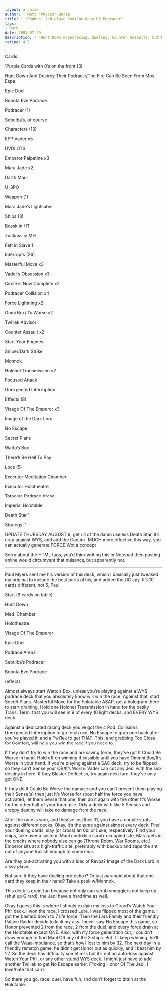 ```yaml
---
layout: archive
author: ! Matt "Phobos" Berta
title: ! "Phobos’ 2nd place ComiCon Open HD Podracer"
tags:
- Dark
date: 2001-07-29
description: ! "Hunt Down w/podracing, dueling, Counter Assaults, but NOT numbers. Numbers blow. Numbers are gay."
rating: 4.5
---
```

Cards: 

'Purple Cards with 0’s on the front (3)

Hunt Down And Destroy Their Podracer/The Fire Can Be Seen From Mos Espa

Epic Duel

Boonta Eve Podrace


Podracer (1)

Sebulba’s, of course


Characters (13)

EPP Vader x5

DVDLOTS

Emperor Palpatine x3

Mara Jade x2

Darth Maul

U-3PO


Weapon (1)

Mara Jade&#8217;s Lightsaber


Ships (3)

Bossk in HT

Zuckuss in MH

Fett in Slave 1


Interrupts (26)

Masterful Move x3

Vader&#8217;s Obsession x3

Circle is Now Complete x2

Podracer Collision x4

Force Lightning x2

Omni Box/It&#8217;s Worse x2

Twi&#8217;lek Advisor

Counter Assault x2

Start Your Engines

Sniper/Dark Strike

Monnok

Holonet Transmission x2

Focused Attack

Unexpected Interruption


Effects (8)

Visage Of The Emperor x3

Image of the Dark Lord

No Escape

Secret Plans 

Watto’s Box 

There’ll Be Hell To Pay


Locs (5)

Executor Meditation Chamber

Executor Holotheatre

Tatooine Podrace Arena

Imperial Holotable

Death Star '

Strategy: '

UPDATE THURSDAY AUGUST 9, get rid of the damn useless Death Star, it’s crap against WYS, and add the Cantina. MUCH more effective this way, you can actually generate FORCE Wot a concept


Sorry about the HTML tags, you’d think writing this in Notepad then pasting online would circumvent that nuisance, but apparently not.

__________________________________________

Paul Myers sent me his version of this deck, which I basically just tweaked my original to include the best parts of his, and added the UC spy. It’s 10 cards different, not 5, Paul.



Start (9 cards on table)

Hunt Down

Med. Chamber

Holotheatre

Visage Of The Emperor

Epic Duel

Podrace Arena

Sebulba’s Podracer

Boonta Eve Podrace

(effect)


Almost always start Watto’s Box, unless you’re playing against a WYS podrace deck that you absolutely know will win the race. Against that, start Secret Plans. Masterful Move for the Holotable ASAP, get a hologram there to start draining. Hold one Holonet Transmission in hand for the pesky Trans. Term. that you will see in 9 of every 10 light decks, and EVERY WYS deck.


Against a dedicated racing deck you’ve got the 4 Pod. Collisions, Unexpected Interruption to go fetch one, No Escape to grab one back after you’ve played it, and a Twi’lek to get THAT. This, and grabbing Too Close for Comfort, will help you win the race if you need to.


If they don’t try to win the race and are saving force, they’ve got It Could Be Worse in hand. Hold off on winning if possible until you have Ommni Box/It’s Worse in your hand. If you’re playing against a SAC deck, try to be flipped so they can’t Sense your OB/It’s Worse. Vader can cut any Jedi with the sick destiny in here. If they Blaster Deflection, try again next turn, they’ve only got ONE.


If they do It Could Be Worse the damage and you can’t prevent them playing their Sense(s) then just It’s Worse for about half the force you have activated, let them Sense that one, then do it again with the other It’s Worse for the other half of your force pile. Only a deck with like 5 Senses and crappy destiny will take no damage from the race.


After the race is won, and they’ve lost their 11, you have a couple strats against different decks. Okay, it’s the same against almost every deck. Find your dueling cards, slay (or cross) an Obi or Luke, respectively. Find your ships, take over a system. Maul controls a scrub-occupied site, Mara gets in the cracks where nobody else can go (Throne Room, War Rooms, etc.) Emperor sits at a high-traffic site, preferably with backup and zaps the sht out of anyone foolish enough to come near.


Are they out-activating you with a load of Revos? Image of the Dark Lord in a key place.


Not sure if they have dueling protection? Or just paranoid about that one card they keep in their hand? Take a peek w/Monnok.


This deck is great fun because not only can scrub smugglers not keep up (shut up Girard), the Jedi have a hard time as well.


Okay I guess this is where I should explain my loss to Girard’s Watch Your Phil deck. I won the race, I crossed Luke, I was flipped most of the game. I got the bastard down to 7 life force. Then the Lars Family and their friendly Palace Raider decide to kick my ass. I never saw No Escape this game, so Honor prevented 2 from the race, 2 from the duel, and every force drain at the Holotable except ONE. Also, with my force generation cut, I couldn’t draw enough to find Maul OR any of the 3 ships. But if I keep whining, he’ll call the Waaa-mbulance, so that’s how I lost to him by 32. The next day in a friendly rematch game, he didn’t get Honor out as quickly, and I beat him by 27. So the deck has difficulty sometimes but it’s not an auto-loss against Watch Your Phil, or any other stupid WYS deck. I might just have to add another Twi’lek to get No Escape earlier. F*cking Honor Of The Jedi. I love/hate that card.


So there you go, race, duel, have fun, and don’t forget to drain at the Holotable.     '